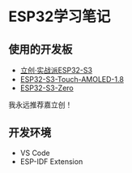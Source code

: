 # ESP32学习笔记

## 使用的开发板
- [立创·实战派ESP32-S3](https://wiki.lckfb.com/zh-hans/szpi-esp32s3/)
- [ESP32-S3-Touch-AMOLED-1.8](https://www.waveshare.net/wiki/ESP32-S3-Touch-AMOLED-1.8)
- [ESP32-S3-Zero](https://www.waveshare.net/wiki/ESP32-S3-Zero)

我永远推荐嘉立创！

## 开发环境
- VS Code
- ESP-IDF Extension
